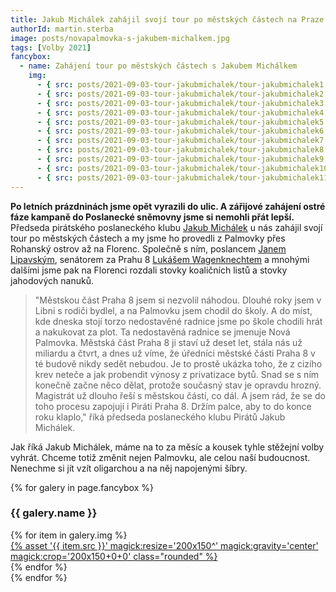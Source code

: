 ```yaml
---
title: Jakub Michálek zahájil svojí tour po městských částech na Praze 8
authorId: martin.sterba
image: posts/novapalmovka-s-jakubem-michalkem.jpg
tags: [Volby 2021]
fancybox:
  - name: Zahájení tour po městských částech s Jakubem Michálkem
    img:
      - { src: posts/2021-09-03-tour-jakubmichalek/tour-jakubmichalek1.jpg, title: Zahájení tour po městských částech s Jakubem Michálkem 1 }
      - { src: posts/2021-09-03-tour-jakubmichalek/tour-jakubmichalek2.jpg, title: Zahájení tour po městských částech s Jakubem Michálkem 2 }
      - { src: posts/2021-09-03-tour-jakubmichalek/tour-jakubmichalek3.jpg, title: Zahájení tour po městských částech s Jakubem Michálkem 3 }
      - { src: posts/2021-09-03-tour-jakubmichalek/tour-jakubmichalek4.jpg, title: Zahájení tour po městských částech s Jakubem Michálkem 4 }
      - { src: posts/2021-09-03-tour-jakubmichalek/tour-jakubmichalek5.jpg, title: Zahájení tour po městských částech s Jakubem Michálkem 5 }
      - { src: posts/2021-09-03-tour-jakubmichalek/tour-jakubmichalek6.jpg, title: Zahájení tour po městských částech s Jakubem Michálkem 6 }
      - { src: posts/2021-09-03-tour-jakubmichalek/tour-jakubmichalek7.jpg, title: Zahájení tour po městských částech s Jakubem Michálkem 7 }
      - { src: posts/2021-09-03-tour-jakubmichalek/tour-jakubmichalek8.jpg, title: Zahájení tour po městských částech s Jakubem Michálkem 8 }
      - { src: posts/2021-09-03-tour-jakubmichalek/tour-jakubmichalek9.jpg, title: Zahájení tour po městských částech s Jakubem Michálkem 9 }
      - { src: posts/2021-09-03-tour-jakubmichalek/tour-jakubmichalek10.jpg, title: Zahájení tour po městských částech s Jakubem Michálkem 10 }
      - { src: posts/2021-09-03-tour-jakubmichalek/tour-jakubmichalek11.jpg, title: Zahájení tour po městských částech s Jakubem Michálkem 11 }
---
```


**Po letních prázdninách jsme opět vyrazili do ulic. A zářijové zahájení ostré fáze kampaně do Poslanecké sněmovny jsme si nemohli přát lepší.** Předseda pirátského poslaneckého klubu [Jakub Michálek](https://www.pirati.cz/lide/jakub-michalek/) u nás zahájil svojí tour po městských částech a my jsme ho provedli z Palmovky přes Rohanský ostrov až na Florenc. Společně s ním, poslancem [Janem Lipavským](https://www.pirati.cz/lide/jan-lipavsky/), senátorem za Prahu 8 [Lukášem Wagenknechtem](https://praha8.pirati.cz/lide/lukas-wagenknecht.html) a mnohými dalšími jsme pak na Florenci rozdali stovky koaličních listů a stovky jahodových nanuků.

>"Městskou část Praha 8 jsem si nezvolil náhodou. Dlouhé roky jsem v Libni s rodiči bydlel, a na Palmovku jsem chodil do školy. A do míst, kde dneska stojí torzo nedostavěné radnice jsme po škole chodili hrát a nakukovat za plot. Ta nedostavěná radnice se jmenuje Nová Palmovka. Městská část Praha 8 ji staví už deset let, stála nás už miliardu a čtvrt, a dnes už víme, že úředníci městské části Praha 8 v té budově nikdy sedět nebudou. Je to prostě ukázka toho, že z cizího krev neteče a jak probendit výnosy z privatizace bytů. Snad se s ním konečně začne něco dělat, protože současný stav je opravdu hrozný. Magistrát už dlouho řeší s městskou částí, co dál. A jsem rád, že se do toho procesu zapojují i Piráti Praha 8. Držím palce, aby to do konce roku klaplo," říká předseda poslaneckého klubu Pirátů Jakub Michálek.

Jak říká Jakub Michálek, máme na to za měsíc a kousek tyhle stěžejní volby vyhrát. Chceme totiž změnit nejen Palmovku, ale celou naší budoucnost. Nenechme si jít vzít oligarchou a na něj napojenými šíbry.

{% for galery in page.fancybox %}
<div class="mt-4">
  <h3>{{ galery.name }}</h3>
  <div class="grid grid-cols-4 gap-4">
  {% for item in galery.img %}
    <div class="">
      <a data-fancybox="gallery" href="{% asset '{{ item.src }}' @path %}" data-caption="{{ item.title }}">{% asset '{{ item.src }}' magick:resize='200x150^' magick:gravity='center' magick:crop='200x150+0+0' class="rounded" %}</a>
    </div>
  {% endfor %}
  </div>
</div>
{% endfor %}
